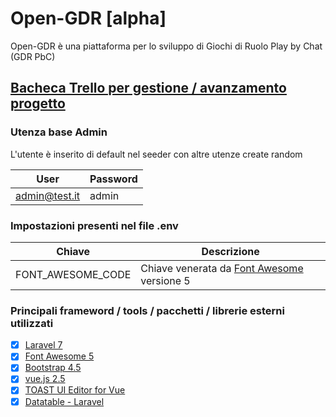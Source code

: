 # Open-GDR [alpha]

Open-GDR è una piattaforma per lo sviluppo di Giochi di Ruolo Play by Chat (GDR PbC)

## [Bacheca Trello per gestione / avanzamento progetto](https://trello.com/b/dz0MR8W0/open-gdr)

### Utenza base Admin

L'utente è inserito di default nel seeder con altre utenze create random

| User          | Password |
| ------------- | -------- |
| admin@test.it | admin    |

### Impostazioni presenti nel file .env

| Chiave            | Descrizione                                                            |
| ----------------- | ---------------------------------------------------------------------- |
| FONT_AWESOME_CODE | Chiave venerata da [Font Awesome](https://fontawesome.com/) versione 5 |

### Principali frameword / tools / pacchetti / librerie esterni utilizzati

-   [x] [Laravel 7](https://laravel.com/)
-   [x] [Font Awesome 5](https://fontawesome.com/)
-   [x] [Bootstrap 4.5](https://getbootstrap.com/)
-   [x] [vue.js 2.5](https://vuejs.org/)
-   [x] [TOAST UI Editor for Vue](https://github.com/nhn/tui.editor/tree/master/apps/vue-editor)
-   [x] [Datatable - Laravel](https://yajrabox.com/docs/laravel-datatables/master)
